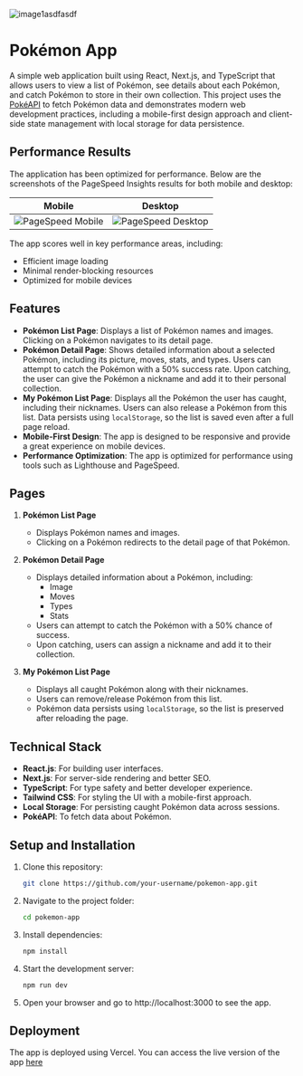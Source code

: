 
![image1asdfasdf](https://github.com/user-attachments/assets/479c8eda-05c4-4a8b-9647-fca593b37e5d)


# Pokémon App

A simple web application built using React, Next.js, and TypeScript that allows users to view a list of Pokémon, see details about each Pokémon, and catch Pokémon to store in their own collection. This project uses the [PokéAPI](https://pokeapi.co/) to fetch Pokémon data and demonstrates modern web development practices, including a mobile-first design approach and client-side state management with local storage for data persistence.

## Performance Results

The application has been optimized for performance. Below are the screenshots of the PageSpeed Insights results for both mobile and desktop:

| Mobile                                                                                               | Desktop                                                                                               |
|------------------------------------------------------------------------------------------------------|-------------------------------------------------------------------------------------------------------|
| ![PageSpeed Mobile](https://github.com/user-attachments/assets/34faf4ea-2240-4f31-aec2-b01f1372d616) | ![PageSpeed Desktop](https://github.com/user-attachments/assets/e87621e9-5a71-430b-9c83-eec395996fb3) |

The app scores well in key performance areas, including:
- Efficient image loading
- Minimal render-blocking resources
- Optimized for mobile devices


## Features

- **Pokémon List Page**: Displays a list of Pokémon names and images. Clicking on a Pokémon navigates to its detail page.
- **Pokémon Detail Page**: Shows detailed information about a selected Pokémon, including its picture, moves, stats, and types. Users can attempt to catch the Pokémon with a 50% success rate. Upon catching, the user can give the Pokémon a nickname and add it to their personal collection.
- **My Pokémon List Page**: Displays all the Pokémon the user has caught, including their nicknames. Users can also release a Pokémon from this list. Data persists using `localStorage`, so the list is saved even after a full page reload.
- **Mobile-First Design**: The app is designed to be responsive and provide a great experience on mobile devices.
- **Performance Optimization**: The app is optimized for performance using tools such as Lighthouse and PageSpeed.

## Pages

1. **Pokémon List Page**  
   - Displays Pokémon names and images.
   - Clicking on a Pokémon redirects to the detail page of that Pokémon.

2. **Pokémon Detail Page**  
   - Displays detailed information about a Pokémon, including:
     - Image
     - Moves
     - Types
     - Stats
   - Users can attempt to catch the Pokémon with a 50% chance of success.
   - Upon catching, users can assign a nickname and add it to their collection.

3. **My Pokémon List Page**  
   - Displays all caught Pokémon along with their nicknames.
   - Users can remove/release Pokémon from this list.
   - Pokémon data persists using `localStorage`, so the list is preserved after reloading the page.

## Technical Stack

- **React.js**: For building user interfaces.
- **Next.js**: For server-side rendering and better SEO.
- **TypeScript**: For type safety and better developer experience.
- **Tailwind CSS**: For styling the UI with a mobile-first approach.
- **Local Storage**: For persisting caught Pokémon data across sessions.
- **PokéAPI**: To fetch data about Pokémon.

## Setup and Installation

1. Clone this repository:
   ```bash
   git clone https://github.com/your-username/pokemon-app.git
   ```

2. Navigate to the project folder:
    ```bash
    cd pokemon-app
    ```

3. Install dependencies:
    ```bash
    npm install
    ```

4. Start the development server:
    ```bash
    npm run dev
    ```
5. Open your browser and go to http://localhost:3000 to see the app.

## Deployment
The app is deployed using Vercel. You can access the live version of the app [here](https://pokemon-app-gold-xi.vercel.app/)
